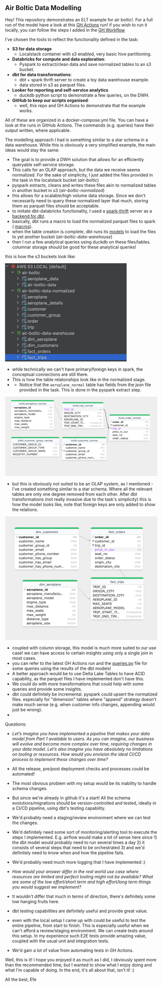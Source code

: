 ## Air Boltic Data Modelling


Hey! This repository demonstrates an ELT example for air boltic!. For a full run of the model have a look at this [GH Actions](https://github.com/baslare/spark_dbt_localstack/actions/runs/13422015338/job/37496630154
) run! if you wish to run it locally, you can follow the steps I added in the [GH Workflow](.github/workflows/deployment.yml)


I've chosen the tools to reflect the functionality defined in the task:



- **S3 for data storage**
  - Localstack container with s3 enabled, very basic hive partitioning.
- **Databricks for compute and data exploration**:
  - Pyspark to extract/clean data and save normalized tables to an s3 bucket.
- **dbt for data transformations**:
  - dbt + spark thrift server to create a toy data warehouse example.
  - data stored in s3 as parquet files.
- **Looker for reporting and self-service analytics**
  - duckdb python script to demonstrate a few queries, on the DWH.
- **GitHub to keep our scripts organised**:
  - well, this repo and GH Actions to demonstrate that the example works.

All of these are organized in a docker-compose.yml file. You can have a look at the runs in GitHub Actions. 
The commands (e.g. queries) have their output written, where applicable.

The modelling approach I had is something similar to a star schema in a data warehouse. While this is obviously a very simplified example, the main ideas would stay the same:

- The goal is to provide a DWH solution that allows for an efficiently queryable self-service storage.
- This calls for an OLAP approach, but the data we receive seems normalized. For the sake of simplicity,
I just added the files provided in the task in the localstack bucket (_air-boltic_)
- pyspark extracts, cleans and writes these files akin to normalized tables in another bucket in s3 (_air-boltic-normalized_)
- this allows for a scalable/high volume data storage. Since we don't necessarily need to query these normalized layer that much, storing them as parquet files should be acceptable.
- to imitate dbt-databricks functionality, I used a [spark-thrift](https://github.com/dbt-labs/dbt-adapters/blob/main/dbt-spark/docker-compose.yml) server as a [backend for dbt](https://docs.getdbt.com/docs/core/connect-data-platform/spark-setup). 
- basically, dbt runs a macro to load the normalized parquet files to spark ( [macros](/macros/create_external_tables.sql)).
- when the table creation is complete, dbt runs its [models](/models) to load the files to yet another bucket (_air-boltic-data-warehouse_)
- then I run a few analytical queries using duckdb on these files/tables. columnar storage should be good for these analytical queries!

this is how the s3 buckets look like:

![img.png](img.png)

- while technically we can't have primary/foreign keys in spark, the conceptual connections are still there.
- This is how the table relatonships look like in the normalized stage.
- - Notice that the `aeroplane_normal` table has fields from the json file provided in the task. This is done in the pyspark extract step.

![img_1.png](img_1.png)

- but this is obviously not suited to be an OLAP system, as I mentioned - I've created something similar to a star schema.
Where all the relevant tables are only one degree removed from each other.
After dbt transformations (not really invasive due to the task's simplicity) this is how the model looks like, note that foreign keys are only added to show the relations.

![img_3.png](img_3.png) 


- coupled with column storage, this model is much more suited to our use case! we can have access to certain insights using only a single join in most cases.
- you can refer to the latest GH Actions run and the [queries.py](queries.py) file for some queries using the results of the dbt models!
- A better approach would be to use Delta Lake Tables to have ACID capability, as the parquet files I have implemented don't have this.
- We could do with more transformations that could help with some queries and provide some insights.
- dbt could definitely be incremental. pyspark could upsert the normalized files. especially for "dimension" tables where "append" strategy doesn't make much sense (e.g. when customer info changes, appending would just be wrong).
- 


Questions:

- _Let’s imagine you have implemented a pipeline that makes your data model from Part 1
available to users. As you can imagine, our business will evolve and become more complex
over time, requiring changes in your data model. Let’s also imagine you have absolutely no
limitations on tooling or resources. How would you envision the ideal CI/CD process to
implement these changes over time?_


- All the release, pre/post deployment checks and processes could be automated!
- The most obvious problem with my setup would be its inability to handle schema changes.
- But since we're already in github it's a start! All the schema evolutions/migrations should be version-controlled and tested, ideally in a CI/CD pipeline, using dbt's testing capability.
- We'd probably need a staging/review environment where we can test the changes.
- We'd definitely need some sort of monitoring/alerting tool to execute the steps I implemented. E.g. airflow would make a lot of sense here
since 1) the dbt model would probably need to run several times a day 2) it consists of several steps that need to be orchestrated 3) and we'd definitely need to know when and how the pipeline fails.
- We'd probably need much more logging that I have implemented :) 


- _How would your answer differ in the real world use case where resources are limited
and perfect tooling might not be available? What are some of the low effort/short term
and high effort/long term things you would suggest we implement?_

- It wouldn't differ that much in terms of direction, there's definitely some low hanging fruits here.
- dbt testing capabilities are definitely useful and provide great value.
- even with the local setup I came up with could be useful to test the entire pipeline, from start to finish. This is especially useful when we can't afford a review/staging environment.
We can create tests around this setup. In my experience such E2E tests provide amazing value, coupled with the usual unit and integration tests.
- We'd gain a lot of value from automating tests in GH Actions.


Well, this is it! I hope you enjoyed it as much as I did, I obviously spent more than the recommended time, but I wanted to show what I enjoy doing and what I'm capable of doing. 
In the end, it's all about that, isn't it! :) 

All the best,
Efe
